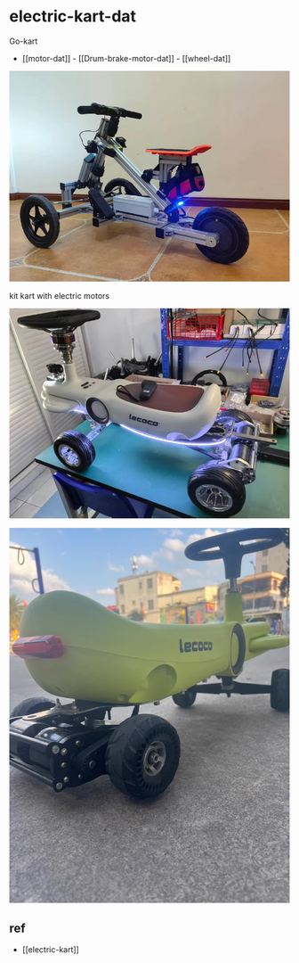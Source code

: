 
# electric-kart-dat

Go-kart

- [[motor-dat]] - [[Drum-brake-motor-dat]] - [[wheel-dat]]


![](2025-04-03-15-50-31.png)

kit kart with electric motors

![](2025-04-03-15-20-28.png)

![](2025-04-03-15-21-11.png)


## ref 

- [[electric-kart]]